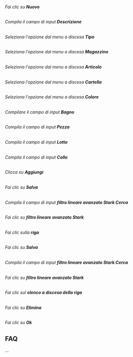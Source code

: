 ###### Fai clic su **Nuovo**  

###### Compila il campo di input **Descrizione**  

###### Seleziona l'opzione dal menu a discesa **Tipo**  

###### Seleziona l'opzione dal menu a discesa **Magazzino**  

###### Seleziona l'opzione dal menu a discesa **Articolo**  

###### Seleziona l'opzione dal menu a discesa **Cartella**  

###### Seleziona l'opzione dal menu a discesa **Colore**  

###### Compilare il campo di input **Bagno**  

###### Compila il campo di input **Pezza**  

###### Compila il campo di input **Lotto**  

###### Compila il campo di input **Collo**  

###### Clicca su **Aggiungi**  

###### Fai clic su **Salva**  

###### Compila il campo di input **filtro lineare avanzato Stark Cerca**  

###### Fai clic su **filtro lineare avanzato Stark**  

###### Fai clic sulla **riga**  

###### Fai clic su **Salva**  

###### Compila il campo di input **filtro lineare avanzato Stark Cerca**  

###### Fai clic su **filtro lineare avanzato Stark**  

###### Fai clic sul **elenco a discesa della riga**  

###### Fai clic su **Elimina**  

###### Fai clic su **Ok**  

FAQ
---

...
